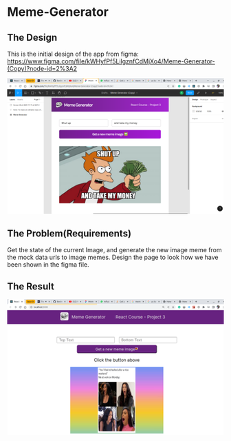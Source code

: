 # Meme-Generator
## The Design
This is the initial design of the app from figma:
https://www.figma.com/file/kWHyfPf5LilgznfCdMjXo4/Meme-Generator-(Copy)?node-id=2%3A2

![MemeDesign_File](/meme-generator/src/components/images/figma_design_file.png)

## The Problem(Requirements)

Get the state of the current Image, and generate the new image meme from the mock data urls to image memes.
Design the page to look how we have been shown in the figma file.

## The Result

![FinalMeme_Image](/meme-generator/src/components/images/meme_generator_final_design.png)